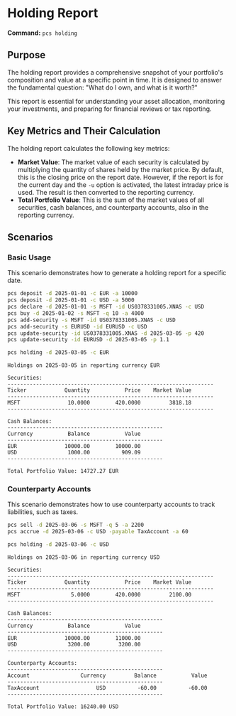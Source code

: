 # Holding Report

**Command:** `pcs holding`

## Purpose

The holding report provides a comprehensive snapshot of your portfolio's composition and value at a specific point in time. It is designed to answer the fundamental question: "What do I own, and what is it worth?"

This report is essential for understanding your asset allocation, monitoring your investments, and preparing for financial reviews or tax reporting.

## Key Metrics and Their Calculation

The holding report calculates the following key metrics:

*   **Market Value**: The market value of each security is calculated by multiplying the quantity of shares held by the market price. By default, this is the closing price on the report date. However, if the report is for the current day and the `-u` option is activated, the latest intraday price is used. The result is then converted to the reporting currency.
*   **Total Portfolio Value**: This is the sum of the market values of all securities, cash balances, and counterparty accounts, also in the reporting currency.

## Scenarios

### Basic Usage

This scenario demonstrates how to generate a holding report for a specific date.

```bash setup
pcs deposit -d 2025-01-01 -c EUR -a 10000
pcs deposit -d 2025-01-01 -c USD -a 5000
pcs declare -d 2025-01-01 -s MSFT -id US0378331005.XNAS -c USD
pcs buy -d 2025-01-02 -s MSFT -q 10 -a 4000
pcs add-security -s MSFT -id US0378331005.XNAS -c USD
pcs add-security -s EURUSD -id EURUSD -c USD
pcs update-security -id US0378331005.XNAS -d 2025-03-05 -p 420
pcs update-security -id EURUSD -d 2025-03-05 -p 1.1
```

```bash run
pcs holding -d 2025-03-05 -c EUR
```

```console check
Holdings on 2025-03-05 in reporting currency EUR

Securities:
-----------------------------------------------------------------
Ticker            Quantity           Price    Market Value
-----------------------------------------------------------------
MSFT               10.0000        420.0000         3818.18
-----------------------------------------------------------------

Cash Balances:
-------------------------------------------------
Currency           Balance           Value
-------------------------------------------------
EUR               10000.00        10000.00
USD                1000.00          909.09
-------------------------------------------------

Total Portfolio Value: 14727.27 EUR
```

### Counterparty Accounts

This scenario demonstrates how to use counterparty accounts to track liabilities, such as taxes.

```bash run
pcs sell -d 2025-03-06 -s MSFT -q 5 -a 2200
pcs accrue -d 2025-03-06 -c USD -payable TaxAccount -a 60 
```

```bash run
pcs holding -d 2025-03-06 -c USD
```

```console check
Holdings on 2025-03-06 in reporting currency USD

Securities:
-----------------------------------------------------------------
Ticker            Quantity           Price    Market Value
-----------------------------------------------------------------
MSFT                5.0000        420.0000         2100.00
-----------------------------------------------------------------

Cash Balances:
-------------------------------------------------
Currency           Balance           Value
-------------------------------------------------
EUR               10000.00        11000.00
USD                3200.00         3200.00
-------------------------------------------------

Counterparty Accounts:
-------------------------------------------------
Account                Currency         Balance           Value
-------------------------------------------------
TaxAccount                  USD          -60.00          -60.00
-------------------------------------------------

Total Portfolio Value: 16240.00 USD
```